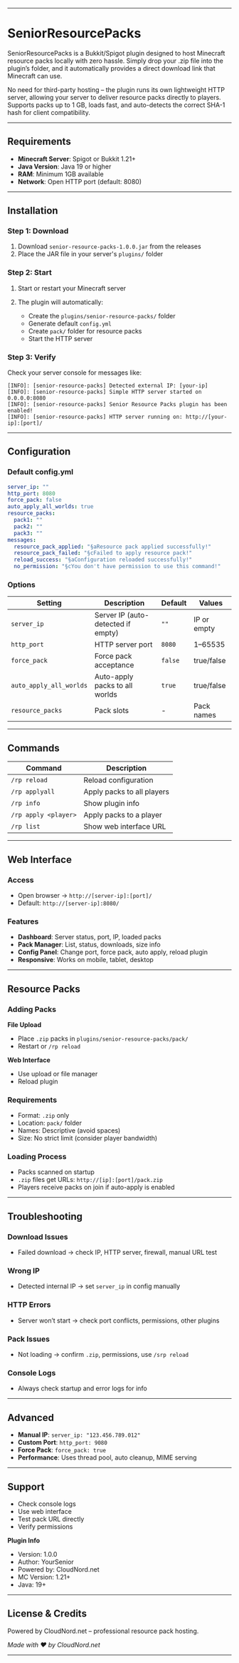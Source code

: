 
---

# SeniorResourcePacks

SeniorResourcePacks is a Bukkit/Spigot plugin designed to host Minecraft resource packs locally with zero hassle. Simply drop your .zip file into the plugin’s folder, and it automatically provides a direct download link that Minecraft can use.

No need for third-party hosting – the plugin runs its own lightweight HTTP server, allowing your server to deliver resource packs directly to players. Supports packs up to 1 GB, loads fast, and auto-detects the correct SHA-1 hash for client compatibility.

---

## Requirements

* **Minecraft Server**: Spigot or Bukkit 1.21+
* **Java Version**: Java 19 or higher
* **RAM**: Minimum 1GB available
* **Network**: Open HTTP port (default: 8080)

---

## Installation

### Step 1: Download

1. Download `senior-resource-packs-1.0.0.jar` from the releases
2. Place the JAR file in your server's `plugins/` folder

### Step 2: Start

1. Start or restart your Minecraft server
2. The plugin will automatically:

   * Create the `plugins/senior-resource-packs/` folder
   * Generate default `config.yml`
   * Create `pack/` folder for resource packs
   * Start the HTTP server

### Step 3: Verify

Check your server console for messages like:

```
[INFO]: [senior-resource-packs] Detected external IP: [your-ip]  
[INFO]: [senior-resource-packs] Simple HTTP server started on 0.0.0.0:8080  
[INFO]: [senior-resource-packs] Senior Resource Packs plugin has been enabled!  
[INFO]: [senior-resource-packs] HTTP server running on: http://[your-ip]:[port]/  
```

---

## Configuration

### Default config.yml

```yaml
server_ip: ""  
http_port: 8080  
force_pack: false  
auto_apply_all_worlds: true  
resource_packs:  
  pack1: ""  
  pack2: ""  
  pack3: ""  
messages:  
  resource_pack_applied: "§aResource pack applied successfully!"  
  resource_pack_failed: "§cFailed to apply resource pack!"  
  reload_success: "§aConfiguration reloaded successfully!"  
  no_permission: "§cYou don't have permission to use this command!"  
```

### Options

| Setting                 | Description                        | Default | Values      |
| ----------------------- | ---------------------------------- | ------- | ----------- |
| `server_ip`             | Server IP (auto-detected if empty) | `""`    | IP or empty |
| `http_port`             | HTTP server port                   | `8080`  | 1–65535     |
| `force_pack`            | Force pack acceptance              | `false` | true/false  |
| `auto_apply_all_worlds` | Auto-apply packs to all worlds     | `true`  | true/false  |
| `resource_packs`        | Pack slots                         | -       | Pack names  |

---

## Commands

| Command              | Description                |
| -------------------- | -------------------------- |
| `/rp reload`         | Reload configuration       |
| `/rp applyall`       | Apply packs to all players |
| `/rp info`           | Show plugin info           |
| `/rp apply <player>` | Apply packs to a player    |
| `/rp list`           | Show web interface URL     |

---

## Web Interface

### Access

* Open browser → `http://[server-ip]:[port]/`
* Default: `http://[server-ip]:8080/`

### Features

* **Dashboard**: Server status, port, IP, loaded packs
* **Pack Manager**: List, status, downloads, size info
* **Config Panel**: Change port, force pack, auto apply, reload plugin
* **Responsive**: Works on mobile, tablet, desktop

---

## Resource Packs

### Adding Packs

**File Upload**

* Place `.zip` packs in `plugins/senior-resource-packs/pack/`
* Restart or `/rp reload`

**Web Interface**

* Use upload or file manager
* Reload plugin

### Requirements

* Format: `.zip` only
* Location: `pack/` folder
* Names: Descriptive (avoid spaces)
* Size: No strict limit (consider player bandwidth)

### Loading Process

* Packs scanned on startup
* `.zip` files get URLs: `http://[ip]:[port]/pack.zip`
* Players receive packs on join if auto-apply is enabled

---

## Troubleshooting

### Download Issues

* Failed download → check IP, HTTP server, firewall, manual URL test

### Wrong IP

* Detected internal IP → set `server_ip` in config manually

### HTTP Errors

* Server won’t start → check port conflicts, permissions, other plugins

### Pack Issues

* Not loading → confirm `.zip`, permissions, use `/srp reload`

### Console Logs

* Always check startup and error logs for info

---

## Advanced

* **Manual IP**: `server_ip: "123.456.789.012"`
* **Custom Port**: `http_port: 9080`
* **Force Pack**: `force_pack: true`
* **Performance**: Uses thread pool, auto cleanup, MIME serving

---

## Support

* Check console logs
* Use web interface
* Test pack URL directly
* Verify permissions

**Plugin Info**

* Version: 1.0.0
* Author: YourSenior
* Powered by: CloudNord.net
* MC Version: 1.21+
* Java: 19+

---

## License & Credits

Powered by CloudNord.net – professional resource pack hosting.

*Made with ❤️ by CloudNord.net*

---

